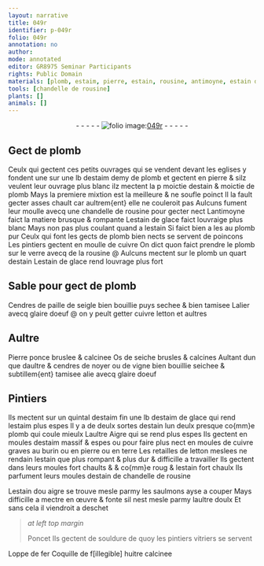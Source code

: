 ```yaml
---
layout: narrative
title: 049r
identifier: p-049r
folio: 049r
annotation: no
author:
mode: annotated
editor: GR8975 Seminar Participants
rights: Public Domain
materials: [plomb, estaim, pierre, estain, rousine, antimoyne, estain de glace, cuivre, verre, paille de seigle, glaire doeuf, letton, Pierre ponce, Os de seiche, noyer, vigne, estaim de glace, terre, chandelle de rousine, estain dou aigre, saulmons, souldure, fer, Coquille de fillegible huitre]
tools: [chandelle de rousine]
plants: []
animals: []
---
```


<div class="folio" align="center">- - - - - <a href="http://gallica.bnf.fr/ark:/12148/btv1b10500001g/f103.image" target="_blank"><img src="https://cu-mkp.github.io/2017-workshop-edition/assets/photo-icon.png" alt="folio image: " style="display:inline-block; margin-bottom:-3px;"/>049r</a> - - - - - </div>  
  

## Gect de <span class="m">plomb</span>

 
Ceulx qui gectent ces petits ouvrages qui se vendent devant
 les eglises y fondent une sur une lb d<span class="m">estaim</span> demy de <span class="m">plomb</span>
 et gectent en <span class="m">pierre</span> & silz veulent leur ouvrage plus blanc ilz
 mectent la p moictie d<span class="m">estain</span> & moictie de <span class="m">plomb</span> Mays la premiere
 mixtion est la meilleure & ne soufle poinct Il la fault gecter
 asses chault car aultrem{ent} elle ne couleroit pas Aulcuns fument leur
 moulle avecq une <span class="tl">chandelle de <span class="m">rousine</span></span> pour gecter nect L<span class="m">antimoyne</span>
 faict la matiere brusque & rompante L<span class="m">estain de glace</span> faict
 louvraige plus blanc Mays non pas plus coulant quand a l<span class="m">estain</span>
 Si faict bien a les au <span class="m">plomb</span> pur Ceulx qui font les gects
 de <span class="m">plomb</span> bien nects se servent de poincons Les <span class="pro">pintiers</span> gectent
 en moulle de <span class="m">cuivre</span> On dict quon faict prendre le <span class="m">plomb</span> sur le
 <span class="m">verre</span> avecq de la <span class="m">rousine</span> @ Aulcuns mectent sur le <span class="m">plomb</span> un quart
 d<span class="m">estain</span> L<span class="m">estain de glace</span> rend louvrage plus fort
 
 
  

## Sable pour gect de <span class="m">plomb</span>

 
Cendres de <span class="m">paille de seigle</span> bien bouillie puys sechee & bien
 tamisee Lalier avecq <span class="m">glaire doeuf</span> @ on y peult getter <span class="m">cuivre</span> <span class="m">letton</span>
 et aultres
 
 
  

## Aultre

 
<span class="m">Pierre ponce</span> bruslee & calcinee <span class="m">Os de seiche</span> brusles & calcines
 Aultant dun que daultre & cendres de <span class="m">noyer</span> ou de <span class="m">vigne</span> bien bouillie
 seichee & subtillem{ent} tamisee alie avecq <span class="m">glaire doeuf</span>
 
 
  

## <span class="pro">Pintiers</span>

 
Ils mectent sur un quintal d<span class="m">estaim</span> fin une lb d<span class="m">estaim de glace</span> qui
 rend l<span class="m">estaim</span> plus espes Il y a de deulx sortes d<span class="m">estain</span> lun deulx
 presque co{mm}e <span class="m">plomb</span> qui coule mieulx Laultre Aigre qui se rend
 plus espes Ils gectent en moules d<span class="m">estaim</span> massif & espes ou pour
 faire plus nect en moules de <span class="m">cuivre</span> graves au burin ou en <span class="m">pierre</span> ou
 en <span class="m">terre</span> Les retailles de <span class="m">letton</span> meslees ne rendain l<span class="m">estain</span> que plus
 rompant & plus dur & difficille a travailler Ils gectent dans leurs moules
 fort chaults & & co{mm}e roug & l<span class="m">estain</span> fort chaulx Ils parfument
 leurs moules d<span class="m">estain</span> de <span class="m">chandelle de rousine</span>
 
L<span class="m">estain dou aigre</span> se trouve mesle parmy les <span class="m">saulmons</span> ayse
 a couper Mays difficille a mectre en œuvre & fonte sil nest mesle
 parmy laultre doulx Et sans cela il viendroit a deschet
 
 
  
> *at left top margin*
> 
>   Poncet
 Ils gectent de
 <span class="m">souldure</span> de quoy
 les <span class="pro">pintiers</span> <span class="pro">vitriers</span> se servent 
 
Loppe de <span class="m">fer</span>
 <span class="m">Coquille de f[illegible] huitre</span>
 calcinee
 
